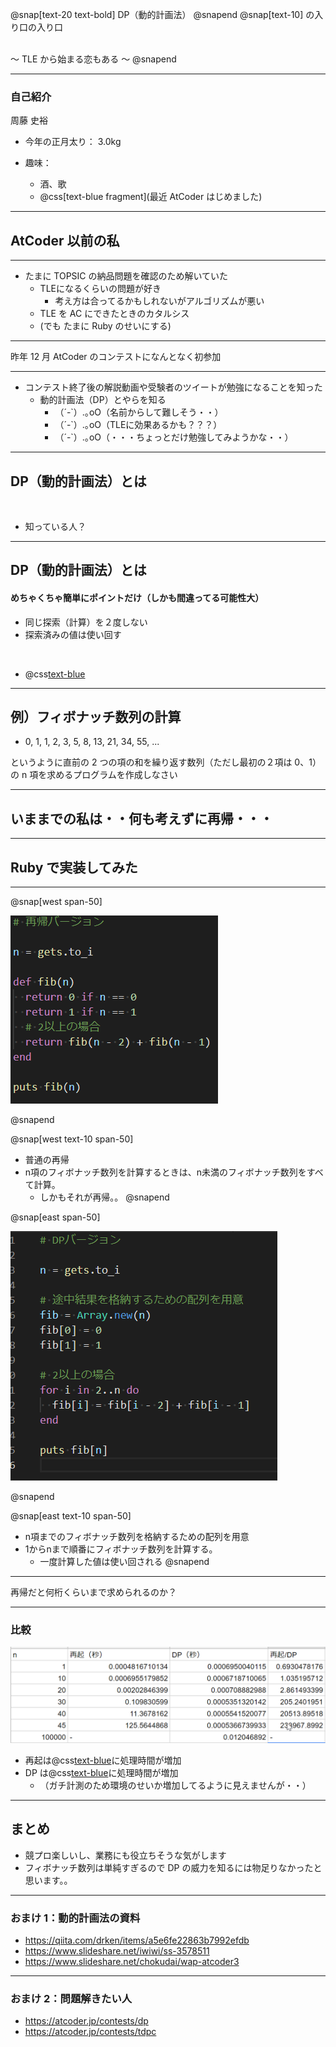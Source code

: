 @snap[text-20 text-bold]
DP（動的計画法）
@snapend
@snap[text-10]
の入り口の入り口
<br>

<br>
～ TLE から始まる恋もある ～
@snapend

---

### 自己紹介

周藤 史裕

- 今年の正月太り： 3.0kg

- 趣味：
  - 酒、歌
  - @css[text-blue fragment](最近 AtCoder はじめました)

---

## AtCoder 以前の私

---

- たまに TOPSIC の納品問題を確認のため解いていた
  - TLEになるくらいの問題が好き
    - 考え方は合ってるかもしれないがアルゴリズムが悪い
  - TLE を AC にできたときのカタルシス
  - (でも たまに Ruby のせいにする)

---

昨年 12 月 AtCoder のコンテストになんとなく初参加

---

- コンテスト終了後の解説動画や受験者のツイートが勉強になることを知った
  - 動的計画法（DP）とやらを知る
    - （´-`）.｡oO（名前からして難しそう・・）
    - （´-`）.｡oO（TLEに効果あるかも？？？）
    - （´-`）.｡oO（・・・ちょっとだけ勉強してみようかな・・）

---

## DP（動的計画法）とは

<br>

- 知っている人？

---

## DP（動的計画法）とは

#### めちゃくちゃ簡単にポイントだけ（しかも間違ってる可能性大）

- 同じ探索（計算）を２度しない
- 探索済みの値は使い回す

<br>

- @css[text-blue](実際見た方が早いです！)

---

## 例）フィボナッチ数列の計算

- 0, 1, 1, 2, 3, 5, 8, 13, 21, 34, 55, ...

というように直前の 2 つの項の和を繰り返す数列（ただし最初の２項は 0、1）
の n 項を求めるプログラムを作成しなさい

---

## いままでの私は・・何も考えずに再帰・・・

---

## Ruby で実装してみた

---

@snap[west span-50]

![rec](assets/rec.png)

@snapend


@snap[west text-10 span-50]
- 普通の再帰
- n項のフィボナッチ数列を計算するときは、n未満のフィボナッチ数列をすべて計算。
  - しかもそれが再帰。。
@snapend


@snap[east span-50]

![dp](assets/dp.png)

@snapend

@snap[east text-10 span-50]
- n項までのフィボナッチ数列を格納するための配列を用意
- 1からnまで順番にフィボナッチ数列を計算する。
  - 一度計算した値は使い回される
@snapend

---

再帰だと何桁くらいまで求められるのか？

---

### 比較

![cp](assets/aaa.png)

- 再起は@css[text-blue](指数的)に処理時間が増加
- DP は@css[text-blue](線形的)に処理時間が増加
  - （ガチ計測のため環境のせいか増加してるように見えませんが・・）

---

## まとめ

- 競プロ楽しいし、業務にも役立ちそうな気がします
- フィボナッチ数列は単純すぎるので DP の威力を知るには物足りなかったと思います。。

---

### おまけ 1：動的計画法の資料

- https://qiita.com/drken/items/a5e6fe22863b7992efdb
- https://www.slideshare.net/iwiwi/ss-3578511
- https://www.slideshare.net/chokudai/wap-atcoder3

---

### おまけ 2：問題解きたい人

- https://atcoder.jp/contests/dp
- https://atcoder.jp/contests/tdpc
